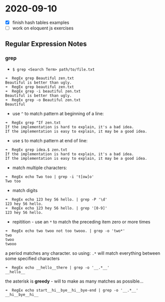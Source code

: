 # 2020-09-10

- [x] finish hash tables examples
- [ ] work on eloquent js exercises

## Regular Expression Notes

### grep

- `$ grep <Search Term> path/to/file.txt`

```
➜  RegEx grep Beautiful zen.txt
Beautiful is better than ugly.
➜  RegEx grep beautiful zen.txt
➜  RegEx grep -i beautiful zen.txt
Beautiful is better than ugly.
➜  RegEx grep -o Beautiful zen.txt
Beautiful
```

- use `^` to match pattern at beginning of a line:

```
➜  RegEx grep ^If zen.txt
If the implementation is hard to explain, it's a bad idea.
If the implementation is easy to explain, it may be a good idea.
```

- use `$` to match pattern at end of line:

```
➜  RegEx grep idea.$ zen.txt
If the implementation is hard to explain, it's a bad idea.
If the implementation is easy to explain, it may be a good idea.
```

- match multiple characters:

```
➜  RegEx echo Two too | grep -i 't[ow]o'
Two too
```

- match digits

```
➜  RegEx echo 123 hey 56 hello. | grep -P '\d'
123 hey 56 hello.
➜  RegEx echo 123 hey 56 hello. | grep '[0-9]'
123 hey 56 hello.
```

- repitition - use an `*` to match the preceding item zero or more times

```
➜  RegEx echo two twoo not too twooo. | grep -o 'two*'
two
twoo
twooo
```

a period matches any character. so using: `.*` will match everything between some specified characters

```
➜  RegEx echo __hello__there | grep -o '__.*__'
__hello__
```

the asterisk is **greedy** - will to make as many matches as possible...

```
➜  RegEx echo start__hi__bye__hi__bye-end | grep -o '__.*__'
__hi__bye__hi__
```
